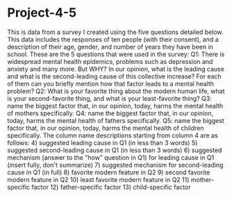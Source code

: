 # Project-4-5
This is data from a survey I created using the five questions detailed below. This data includes the responses of ten people (with their consent), and a description of their age, gender, and number of years they have been in school. These are the 5 questions that were used in the survey:
Q1: There is widespread mental health epidemics, problems such as depression and anxiety and many more. But WHY? In our opinion, what is the leading cause and what is the second-leading cause of this collective increase? For each of them can you briefly mention how that factor leads to a mental health problem?
Q2: What is your favorite thing about the modern human life, what is your second-favorite thing, and what is your least-favorite thing?
Q3: name the biggest factor that, in our opinion, today, harms the mental health of mothers specifically.
Q4: name the biggest factor that, in our opinion, today, harms the mental health of fathers specifically. 
Q5: name the biggest factor that, in our opinion, today, harms the mental health of children specifically. 
The column name descriptions starting from column 4 are as follows:
4) suggested leading cause in Q1 (in less than 3 words)
5) suggested second-leading cause in Q1 (in less than 3 words)
6) suggested mechanism (answer to the "how" question in Q1) for leading cause in Q1 (insert fully, don't summarize)
7) suggested mechanism for second-leading cause in Q1 (in full)
8) favorite modern feature in Q2
9) second favorite modern feature in Q2
10) least favorite modern feature in Q2
11) mother-specific factor
12) father-specific factor
13) child-specific factor
